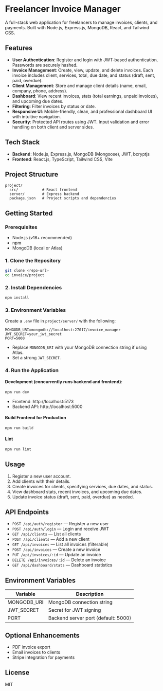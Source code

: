# Freelancer Invoice Manager

A full-stack web application for freelancers to manage invoices, clients, and payments. Built with Node.js, Express.js, MongoDB, React, and Tailwind CSS.

## Features

- **User Authentication**: Register and login with JWT-based authentication. Passwords are securely hashed.
- **Invoice Management**: Create, view, update, and delete invoices. Each invoice includes client, services, total, due date, and status (draft, sent, paid, overdue).
- **Client Management**: Store and manage client details (name, email, company, phone, address).
- **Dashboard**: View recent invoices, stats (total earnings, unpaid invoices), and upcoming due dates.
- **Filtering**: Filter invoices by status or date.
- **Responsive UI**: Mobile-friendly, clean, and professional dashboard UI with intuitive navigation.
- **Security**: Protected API routes using JWT. Input validation and error handling on both client and server sides.

## Tech Stack

- **Backend**: Node.js, Express.js, MongoDB (Mongoose), JWT, bcryptjs
- **Frontend**: React.js, TypeScript, Tailwind CSS, Vite

## Project Structure

```
project/
  src/           # React frontend
  server/        # Express backend
  package.json   # Project scripts and dependencies
```

## Getting Started

### Prerequisites
- Node.js (v18+ recommended)
- npm
- MongoDB (local or Atlas)

### 1. Clone the Repository
```bash
git clone <repo-url>
cd invoice/project
```

### 2. Install Dependencies
```bash
npm install
```

### 3. Environment Variables
Create a `.env` file in `project/server/` with the following:

```
MONGODB_URI=mongodb://localhost:27017/invoice_manager
JWT_SECRET=your_jwt_secret
PORT=5000
```
- Replace `MONGODB_URI` with your MongoDB connection string if using Atlas.
- Set a strong `JWT_SECRET`.

### 4. Run the Application

#### Development (concurrently runs backend and frontend):
```bash
npm run dev
```
- Frontend: http://localhost:5173
- Backend API: http://localhost:5000

#### Build Frontend for Production
```bash
npm run build
```

#### Lint
```bash
npm run lint
```

## Usage

1. Register a new user account.
2. Add clients with their details.
3. Create invoices for clients, specifying services, due dates, and status.
4. View dashboard stats, recent invoices, and upcoming due dates.
5. Update invoice status (draft, sent, paid, overdue) as needed.

## API Endpoints

- `POST /api/auth/register` — Register a new user
- `POST /api/auth/login` — Login and receive JWT
- `GET /api/clients` — List all clients
- `POST /api/clients` — Add a new client
- `GET /api/invoices` — List all invoices (filterable)
- `POST /api/invoices` — Create a new invoice
- `PUT /api/invoices/:id` — Update an invoice
- `DELETE /api/invoices/:id` — Delete an invoice
- `GET /api/dashboard/stats` — Dashboard statistics

## Environment Variables

| Variable      | Description                        |
| -------------| -----------------------------------|
| MONGODB_URI  | MongoDB connection string           |
| JWT_SECRET   | Secret for JWT signing              |
| PORT         | Backend server port (default: 5000) |

## Optional Enhancements
- PDF invoice export
- Email invoices to clients
- Stripe integration for payments

## License

MIT 